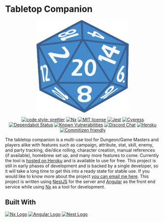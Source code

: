 # Tabletop Companion

<p align="center"><a href="/"><img src="./d20.svg" width=300 height=300 alt="d20 logo" align="center"></a></p>

<div align="center">

[![code style: prettier](https://badgen.net/badge/Code%20style/prettier/cyan?icon=typescript)](https://github.com/prettier/prettier) [![Nx](https://badgen.net/badge/Built%20With/Nx/8A2BE2)](https://nx.dev/getting-started/what-is-nx) [![MIT license](https://badgen.net/badge/License/MIT/66CC00)](http://opensource.org/licenses/MIT) [![Jest](https://badgen.net/badge/Tested%20With/Jest/800000)](https://jestjs.io) [![Cypress](https://badgen.net/badge/Tested%20With/Cypress/2e3138)](https://www.cypress.io) [![Dependabot Status](https://api.dependabot.com/badges/status?host=github&repo=jmcdo29/zeldaPlay)](https://dependabot.com) [![Known Vulnerabilities](https://snyk.io/test/github/jmcdo29/zeldaPlay/badge.svg?targetFile=package.json)](https://snyk.io/test/github/jmcdo29/zeldaPlay?targetFile=package.json) [![Discord Chat](https://badgen.net/badge/Chat%20on/Discord/blue?icon=discord)](https://discord.gg/hGuDEgG) [![Heroku](https://badgen.net/badge/Running%20on/Heroku/79589f)](https://heroku.com) [![Commitizen friendly](https://img.shields.io/badge/commitizen-friendly-brightgreen.svg)](http://commitizen.github.io/cz-cli/)

</div>

The tabletop companion is a multi-use tool for Dungeon/Game Masters and players alike with features such as campaign, attribute, stat, skill, enemy, and party tracking, die/dice rolling, character creation, manual references (if available), homebrew set up, and many more features to come. Currently the tool is [hosted on Heroku](https://zeldaplay.herokuapp.com) and is available to use for free. This project is still in early phases of development and is backed by a single developer, so it will take a long time to get this into a ready state for stable use. If you would like to know more about the project [you can email me here](mailto://jmcdo29@gmail.com). This project is written using [NestJS](https://docs.nestjs.com) for the server and [Angular](https://angular.io) as the front end service while using [Nx](https://nx.dev) as a tool for development.

## Built With

<a href="https://nx.dev/getting-started/what-is-nx" align="left"><img src="https://raw.githubusercontent.com/nrwl/nx/master/nx-logo.png" width="50" alt="Nx Logo"></a> <a href="https://angular.io"><img src="https://angular.io/assets/images/logos/angular/angular.svg" width=50 alt="Angular Logo"></a> <a href="https://docs.nestjs.com"><img src="https://d33wubrfki0l68.cloudfront.net/49c2be6f2607b5c12dd27f8ecc8521723447975d/f05c5/logo-small.cbbeba89.svg" width=50 alt="Nest Logo"></a>
